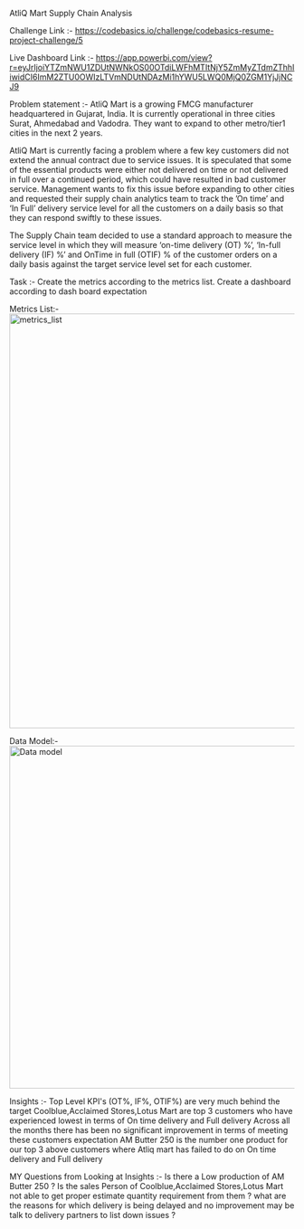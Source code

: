 AtliQ Mart Supply Chain Analysis

Challenge Link :- https://codebasics.io/challenge/codebasics-resume-project-challenge/5

Live Dashboard Link :- https://app.powerbi.com/view?r=eyJrIjoiYTZmNWU1ZDUtNWNkOS00OTdiLWFhMTItNjY5ZmMyZTdmZThhIiwidCI6ImM2ZTU0OWIzLTVmNDUtNDAzMi1hYWU5LWQ0MjQ0ZGM1YjJjNCJ9

Problem statement :-
AtliQ Mart is a growing FMCG manufacturer headquartered in Gujarat, India. It is currently operational in three cities Surat, Ahmedabad and Vadodra. They want to expand to other metro/tier1 cities in the next 2 years.

AtliQ Mart is currently facing a problem where a few key customers did not extend the annual contract due to service issues. It is speculated that some of the essential products were either not delivered on time or not delivered in full over a continued period, which could have resulted in bad customer service. Management wants to fix this issue before expanding to other cities and requested their supply chain analytics team to track the ’On time’ and ‘In Full’ delivery service level for all the customers on a daily basis so that they can respond swiftly to these issues.

The Supply Chain team decided to use a standard approach to measure the service level in which they will measure ‘on-time delivery (OT) %’, ‘In-full delivery (IF) %’ and OnTime in full (OTIF) % of the customer orders on a daily basis against the target service level set for each customer.

Task :-
Create the metrics according to the metrics list. Create a dashboard according to dash board expectation 

Metrics List:-
<img width="733" alt="metrics_list" src="https://github.com/yashasbharadwaj1/supply-chain-analysis/assets/71028991/dad9dd73-2f74-4f21-8dbc-b5e73a145351">

Data Model:- 
<img width="606" alt="Data model" src="https://github.com/yashasbharadwaj1/supply-chain-analysis/assets/71028991/58ed1e3e-f5e0-4eab-8626-90c6e6ad4ba4">

Insights :- 
Top Level KPI's (OT%, IF%, OTIF%) are very much  behind the target 
Coolblue,Acclaimed Stores,Lotus Mart are top 3 customers who have experienced lowest in terms of On time delivery and Full delivery 
Across all the months there has been no significant improvement in terms of meeting these customers expectation 
AM Butter 250 is the number one product for our top 3 above customers where Atliq mart has failed to do on On time delivery and Full delivery 

MY Questions from Looking at Insights :-
Is there a Low production of AM Butter 250 ? 
Is the sales Person of Coolblue,Acclaimed Stores,Lotus Mart not able to get proper estimate quantity requirement from them ? 
what are the reasons for which delivery is being delayed and no improvement may be talk to delivery partners to list down issues ?

